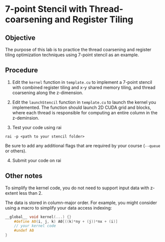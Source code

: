 # 7-point Stencil with Thread-coarsening and Register Tiling

## Objective 
The purpose of this lab is to practice the thread coarsening and register tiling optimization techniques using 7-point stencil as an example.

## Procedure
1. Edit the `kernel` function in `template.cu` to implement a 7-point stencil with combined register tiling and x-y shared memory tiling, and thread coarsening along the z-dimension.

2. Edit the `launchStencil` function in `template.cu` to launch the kernel you implemented. The function should launch 2D CUDA grid and blocks, where each thread is responsible for computing an entire column in the z-deminsion.

3. Test your code using rai

`rai -p <path to your stencil folder>`

Be sure to add any additional flags that are required by your course (`--queue` or others).

4. Submit your code on rai

## Other notes

To simplify the kernel code, you do not need to support input data with z-extent less than 2.

The data is stored in column-major order. For example, you might consider using a macro to simplify your data access indexing:

```c++
__global__ void kernel(...) {}
    #define A0(i, j, k) A0[((k)*ny + (j))*nx + (i)]
    // your kernel code
    #undef A0
}
```